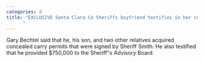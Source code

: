 ```yaml
---
categories: d
title: "EXCLUSIVE Santa Clara Co Sheriffs boyfriend testifies in her corruption trial
      "
---
```

Gary Bechtel said that he, his son, and two other relatives acquired concealed carry permits that were signed by Sheriff Smith. He also testified that he provided $750,000 to the Sheriff"s Advisory Board.
      